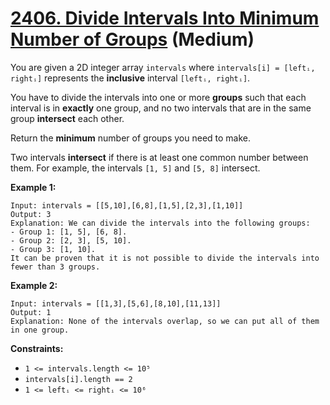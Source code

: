 # [2406. Divide Intervals Into Minimum Number of Groups][link] (Medium)

[link]: https://leetcode.cn/problems/divide-intervals-into-minimum-number-of-groups/

You are given a 2D integer array `intervals` where `intervals[i] = [leftᵢ, rightᵢ]` represents the
**inclusive** interval `[leftᵢ, rightᵢ]`.

You have to divide the intervals into one or more **groups** such that each interval is in
**exactly** one group, and no two intervals that are in the same group **intersect** each other.

Return the **minimum** number of groups you need to make.

Two intervals **intersect** if there is at least one common number between them. For example, the
intervals `[1, 5]` and `[5, 8]` intersect.

**Example 1:**

```
Input: intervals = [[5,10],[6,8],[1,5],[2,3],[1,10]]
Output: 3
Explanation: We can divide the intervals into the following groups:
- Group 1: [1, 5], [6, 8].
- Group 2: [2, 3], [5, 10].
- Group 3: [1, 10].
It can be proven that it is not possible to divide the intervals into fewer than 3 groups.
```

**Example 2:**

```
Input: intervals = [[1,3],[5,6],[8,10],[11,13]]
Output: 1
Explanation: None of the intervals overlap, so we can put all of them in one group.
```

**Constraints:**

- `1 <= intervals.length <= 10⁵`
- `intervals[i].length == 2`
- `1 <= leftᵢ <= rightᵢ <= 10⁶`
